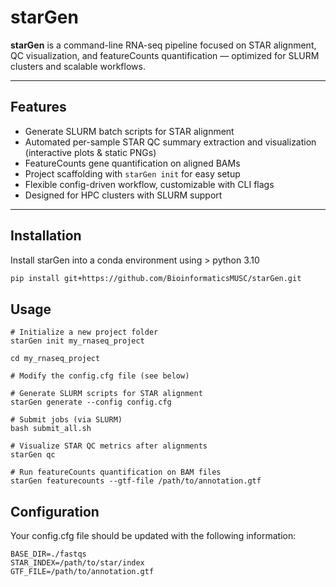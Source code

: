 # starGen

**starGen** is a command-line RNA-seq pipeline focused on STAR alignment, QC visualization, and featureCounts quantification — optimized for SLURM clusters and scalable workflows.

---

## Features

- Generate SLURM batch scripts for STAR alignment  
- Automated per-sample STAR QC summary extraction and visualization (interactive plots & static PNGs)  
- FeatureCounts gene quantification on aligned BAMs  
- Project scaffolding with `starGen init` for easy setup  
- Flexible config-driven workflow, customizable with CLI flags  
- Designed for HPC clusters with SLURM support  

---

## Installation

Install starGen into a conda environment using > python 3.10
```bash
pip install git+https://github.com/BioinformaticsMUSC/starGen.git
```

## Usage

```
# Initialize a new project folder
starGen init my_rnaseq_project

cd my_rnaseq_project

# Modify the config.cfg file (see below)

# Generate SLURM scripts for STAR alignment
starGen generate --config config.cfg

# Submit jobs (via SLURM)
bash submit_all.sh

# Visualize STAR QC metrics after alignments
starGen qc

# Run featureCounts quantification on BAM files
starGen featurecounts --gtf-file /path/to/annotation.gtf
```

## Configuration
Your config.cfg file should be updated with the following information:
```
BASE_DIR=./fastqs
STAR_INDEX=/path/to/star/index
GTF_FILE=/path/to/annotation.gtf

```

